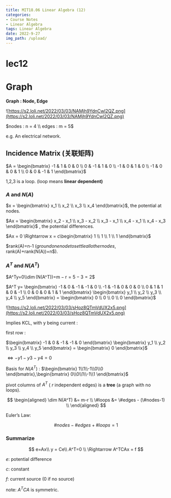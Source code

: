 ```yaml
---
title: MIT18.06 Linear Algebra (12)
categories:
- Course Notes
- Linear Algebra
tags: Linear Algebra
date: 2022-9-27
img_path: /upload/
---
```


# lec12

# Graph

**Graph : Node, Edge**

![https://s2.loli.net/2022/03/03/NAMjh9YdnCwl2QZ.png](https://s2.loli.net/2022/03/03/NAMjh9YdnCwl2QZ.png)

$nodes : n = 4 \\ edges : m = 5$

e.g. An electrical network.

## Incidence Matrix (关联矩阵)

$A = \begin{bmatrix}  -1 & 1 & 0 & 0 \\  0 & -1 & 1 & 0 \\  -1 & 0 & 1 & 0 \\  -1 & 0 & 0 & 1 \\  0 & 0 & -1 & 1 \end{bmatrix}$

1,2,3 is a loop. (loop means **linear dependent)**

### *A* and *N*(*A*)

$x = \begin{bmatrix} x_1 \\ x_2 \\ x_3 \\ x_4 \end{bmatrix}$, the potential at nodes.

$Ax = \begin{bmatrix}  x_2 - x_1 \\  x_3 - x_2 \\  x_3 - x_1 \\  x_4 - x_1 \\  x_4 - x_3 \end{bmatrix}$ , the potential differences.

$Ax = 0 \Rightarrow x = c\begin{bmatrix}  1 \\ 1 \\ 1 \\ 1 \end{bmatrix}$

$rank(A)=n-1 $(ground one node to settle all other nodes,$ rank(A)+rank(N(A))=n$).

### $A^T$ and $N(A^T)$ 

$A^Ty=0\\dim (N(A^T))=m − r = 5 − 3 = 2$

$A^T y= \begin{bmatrix}  -1 & 0 & -1 & -1 & 0 \\  -1 & -1 & 0 & 0 & 0 \\  0 & 1 & 1 & 0 & -1 \\  0 & 0 & 0 & 1 & 1 \end{bmatrix} \begin{bmatrix}  y_1 \\  y_2 \\  y_3 \\  y_4 \\  y_5 \end{bmatrix} = \begin{bmatrix}  0 \\ 0 \\ 0 \\ 0 \end{bmatrix}$

![https://s2.loli.net/2022/03/03/sHoz8QTmVdUX2x5.png](https://s2.loli.net/2022/03/03/sHoz8QTmVdUX2x5.png)

Implies KCL, with y being current :

first row :

$\begin{bmatrix}  -1 & 0 & -1 & -1 & 0 \end{bmatrix} \begin{bmatrix}  y_1 \\  y_2 \\  y_3 \\  y_4 \\  y_5 \end{bmatrix} = \begin{bmatrix}  0 \end{bmatrix}$

$\iff − y1 − y3 − y4 = 0$

Basis for $N(A^T)$ : $\begin{bmatrix}  1\\1\\-1\\0\\0 \end{bmatrix},\begin{bmatrix}  0\\0\\1\\-1\\1 \end{bmatrix}$ 

pivot columns of $A^T$ ( $r$ independent edges) is a **tree** (a graph with no loops).

$$
\begin{aligned}
    \dim N(A^T) &= m-r \\
    \#loops &= \#edges - (\#nodes-1) \\
\end{aligned}
$$

Euler’s Law:

$$
\#nodes − \#edges + \#loops = 1
$$

### Summarize

$$
e=Ax\\
y = Ce\\
A^T=0 \\
\Rightarrow A^TCAx = f
$$

$e$: potential difference

$c$: constant

$f$: current source (0 if no source)

note: $A^TCA$ is symmetric.